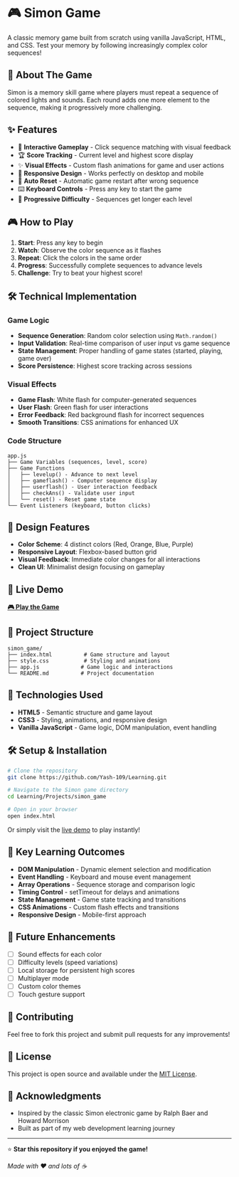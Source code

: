 # 🎮 Simon Game

A classic memory game built from scratch using vanilla JavaScript, HTML, and CSS. Test your memory by following increasingly complex color sequences!

## 🎯 About The Game

Simon is a memory skill game where players must repeat a sequence of colored lights and sounds. Each round adds one more element to the sequence, making it progressively more challenging.

## ✨ Features

- 🎵 **Interactive Gameplay** - Click sequence matching with visual feedback
- 🏆 **Score Tracking** - Current level and highest score display
- ✨ **Visual Effects** - Custom flash animations for game and user actions
- 🎨 **Responsive Design** - Works perfectly on desktop and mobile
- 🔄 **Auto Reset** - Automatic game restart after wrong sequence
- ⌨️ **Keyboard Controls** - Press any key to start the game
- 🎯 **Progressive Difficulty** - Sequences get longer each level

## 🎮 How to Play

1. **Start**: Press any key to begin
2. **Watch**: Observe the color sequence as it flashes
3. **Repeat**: Click the colors in the same order
4. **Progress**: Successfully complete sequences to advance levels
5. **Challenge**: Try to beat your highest score!

## 🛠️ Technical Implementation

### Game Logic
- **Sequence Generation**: Random color selection using `Math.random()`
- **Input Validation**: Real-time comparison of user input vs game sequence
- **State Management**: Proper handling of game states (started, playing, game over)
- **Score Persistence**: Highest score tracking across sessions

### Visual Effects
- **Game Flash**: White flash for computer-generated sequences
- **User Flash**: Green flash for user interactions
- **Error Feedback**: Red background flash for incorrect sequences
- **Smooth Transitions**: CSS animations for enhanced UX

### Code Structure
```
app.js
├── Game Variables (sequences, level, score)
├── Game Functions
│   ├── levelup() - Advance to next level
│   ├── gameflash() - Computer sequence display
│   ├── userflash() - User interaction feedback
│   ├── checkAns() - Validate user input
│   └── reset() - Reset game state
└── Event Listeners (keyboard, button clicks)
```

## 🎨 Design Features

- **Color Scheme**: 4 distinct colors (Red, Orange, Blue, Purple)
- **Responsive Layout**: Flexbox-based button grid
- **Visual Feedback**: Immediate color changes for all interactions
- **Clean UI**: Minimalist design focusing on gameplay

## 🚀 Live Demo

**[🎮 Play the Game](https://yash-109.github.io/Learning/Projects/simon_game/)**

## 📁 Project Structure

```
simon_game/
├── index.html          # Game structure and layout
├── style.css           # Styling and animations
├── app.js             # Game logic and interactions
└── README.md          # Project documentation
```

## 🔧 Technologies Used

- **HTML5** - Semantic structure and game layout
- **CSS3** - Styling, animations, and responsive design
- **Vanilla JavaScript** - Game logic, DOM manipulation, event handling

## 🛠️ Setup & Installation

```bash
# Clone the repository
git clone https://github.com/Yash-109/Learning.git

# Navigate to the Simon game directory
cd Learning/Projects/simon_game

# Open in your browser
open index.html
```

Or simply visit the [live demo](https://yash-109.github.io/Learning/Projects/simon_game/) to play instantly!

## 🎯 Key Learning Outcomes

- **DOM Manipulation** - Dynamic element selection and modification
- **Event Handling** - Keyboard and mouse event management
- **Array Operations** - Sequence storage and comparison logic
- **Timing Control** - setTimeout for delays and animations
- **State Management** - Game state tracking and transitions
- **CSS Animations** - Custom flash effects and transitions
- **Responsive Design** - Mobile-first approach

## 🔮 Future Enhancements

- [ ] Sound effects for each color
- [ ] Difficulty levels (speed variations)
- [ ] Local storage for persistent high scores
- [ ] Multiplayer mode
- [ ] Custom color themes
- [ ] Touch gesture support

## 🤝 Contributing

Feel free to fork this project and submit pull requests for any improvements!

## 📝 License

This project is open source and available under the [MIT License](LICENSE).

## 🙏 Acknowledgments

- Inspired by the classic Simon electronic game by Ralph Baer and Howard Morrison
- Built as part of my web development learning journey

---

⭐ **Star this repository if you enjoyed the game!**

*Made with ❤️ and lots of ☕*